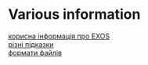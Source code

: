 # Various information
[корисна інформація про EXOS](exos-info/index.md)  
[різні підказки](tips-hints/tips-hints.md)  
[формати файлів](tips-hints/tips-formats.md)  